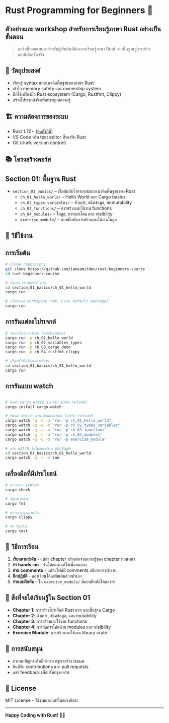 # Rust Programming for Beginners 🦀

## ตัวอย่างและ workshop สำหรับการเรียนรู้ภาษา Rust อย่างเป็นขั้นตอน

> คอร์สนี้ออกแบบมาสำหรับผู้เริ่มต้นที่ต้องการเรียนรู้ภาษา Rust จากพื้นฐานสู่การสร้างแอปพลิเคชันจริง

## 🎯 วัตถุประสงค์

- เรียนรู้ syntax และแนวคิดพื้นฐานของภาษา Rust
- เข้าใจ memory safety และ ownership system
- ฝึกใช้เครื่องมือ Rust ecosystem (Cargo, Rustfmt, Clippy)
- สร้างโปรเจกต์จริงเพื่อประยุกต์ความรู้

## 🏗️ ความต้องการของระบบ

- Rust 1.70+ ([ติดตั้งที่นี่](https://www.rust-lang.org/tools/install))
- VS Code หรือ text editor ที่รองรับ Rust
- Git (สำหรับ version control)

## 📚 โครงสร้างคอร์ส

## Section 01: พื้นฐาน Rust
- `section_01_basics/` – เริ่มต้นกับไวยากรณ์และแนวคิดพื้นฐานของ Rust
  - `ch_01_hello_world/` – Hello World และ Cargo basics
  - `ch_02_types_variables/` – ตัวแปร, ชนิดข้อมูล, immutability
  - `ch_03_functions/` – การสร้างและใช้งาน functions
  - `ch_04_modules/` – โมดูล, การแบ่งโค้ด และ visibility
  - `exercise_module/` – แบบฝึกหัดการสร้างและใช้งานโมดูล

## 🚀 วิธีใช้งาน

## การเริ่มต้น
```bash
# Clone repository
git clone https://github.com/iamsamitdev/rust-beginners-course
cd rust-beginners-course

# เริ่มจาก chapter แรก
cd section_01_basics/ch_01_hello_world
cargo run

# หรือรันจาก workspace root (จะรัน default package)
cargo run
```

## การรันแต่ละโปรเจกต์
```bash
# รันจากไดเรกทอรีหลัก (workspace)
cargo run -p ch_01_hello_world
cargo run -p ch_02_variables_types
cargo run -p ch_03_cargo_demo
cargo run -p ch_04_rustfmt_clippy

# หรือเข้าไปในโฟลเดอร์แล้วรัน
cd section_01_basics/ch_01_hello_world
cargo run
```
## การรันแบบ watch
```bash

# ติดตั้ง cargo watch (สำหรับ auto-reload)
cargo install cargo-watch

# รันและ watch การเปลี่ยนแปลงไฟล์ (auto-reload)
cargo watch -q -c -x "run -p ch_01_hello_world"
cargo watch -q -c -x "run -p ch_02_types_variables"
cargo watch -q -c -x "run -p ch_03_functions"
cargo watch -q -c -x "run -p ch_04_modules"
cargo watch -q -c -x "run -p exercise_module"

# หรือ watch ในโฟลเดอร์ของ package
cd section_01_basics/ch_01_hello_world
cargo watch -q -c -x run
```

## เครื่องมือที่มีประโยชน์
```bash
# ตรวจสอบ syntax
cargo check

# จัดรูปแบบโค้ด
cargo fmt

# ตรวจสอบคุณภาพโค้ด
cargo clippy

# รัน tests
cargo test
```

## 📖 วิธีการเรียน

1. **เรียนตามลำดับ** - แต่ละ chapter สร้างต่อจากความรู้ของ chapter ก่อนหน้า
2. **ทำ hands-on** - รันโค้ดและแก้ไขเพื่อทดลอง
3. **อ่าน comments** - แต่ละไฟล์มี comments อธิบายการทำงาน
4. **ฝึกปฏิบัติ** - ลองเขียนโค้ดเพิ่มเติมด้วยตัวเอง
5. **ทำแบบฝึกหัด** - ใน `exercise_module/` มีแบบฝึกหัดให้ลองทำ

## 🎯 สิ่งที่จะได้เรียนรู้ใน Section 01

- **Chapter 1**: การสร้างโปรเจ็กต์ Rust แรก และพื้นฐาน Cargo
- **Chapter 2**: ตัวแปร, ชนิดข้อมูล, และ mutability
- **Chapter 3**: การสร้างและใช้งาน functions
- **Chapter 4**: การจัดการโค้ดด้วย modules และ visibility
- **Exercise Module**: การสร้างและใช้งาน library crate

## 🤝 การสนับสนุน

- หากพบปัญหาหรือมีคำถาม กรุณาสร้าง issue
- ยินดีรับ contributions และ pull requests
- แชร์ feedback เพื่อปรับปรุงคอร์ส

## 📝 License

MIT License - ใช้งานและแชร์ได้อย่างอิสระ

---

**Happy Coding with Rust! 🦀✨**
